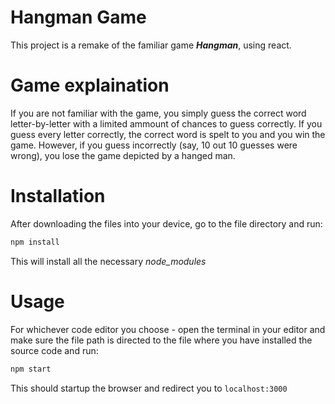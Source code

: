 # Hangman Game

This project is a remake of the familiar game ***Hangman***, using react. 

# Game explaination

If you are not familiar with the game, you simply guess the correct word letter-by-letter with a limited ammount of chances to guess correctly. If you guess every letter correctly, the correct word is spelt to you and you win the game. However, if you guess incorrectly (say, 10 out 10 guesses were wrong), you lose the game depicted by a hanged man.

# Installation

After downloading the files into your device, go to the file directory and run:
```cmd
npm install
```
This will install all the necessary *node_modules*

# Usage

For whichever code editor you choose - open the terminal in your editor and make sure the file path is directed to the file where you have installed the source code and run:
```cmd
npm start
```
This should startup the browser and redirect you to `localhost:3000`

